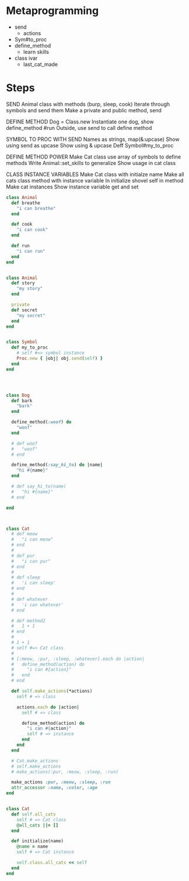 # Metaprogramming
- send
  - actions
- Sym#to_proc
- define_method
  - learn skills
- class ivar
  - last_cat_made

# Steps

SEND
Animal class with methods (burp, sleep, cook)
Iterate through symbols and send them
Make a private and public method, send

DEFINE METHOD
Dog = Class.new
Instantiate one dog, show define_method #run
Outside, use send to call define method

SYMBOL TO PROC WITH SEND
Names as strings, map(&:upcase)
Show using send as upcase
Show using & upcase
Deff Symbol#my_to_proc

DEFINE METHOD POWER
Make Cat class use array of symbols to define methods
Write Animal::set_skills to generalize
Show usage in cat class

CLASS INSTANCE VARIABLES
Make Cat class with initialze name
Make all cats class method with instance variable
In initialize shovel self in method
Make cat instances
Show instance variable get and set


```ruby
class Animal
  def breathe
    "i can breathe"
  end

  def cook
    "i can cook"
  end

  def run
    "i can run"
  end
end


class Animal
  def story
    "my story"
  end

  private
  def secret
    "my secret"
  end
end


class Symbol
  def my_to_proc
    # self #=> symbol instance
    Proc.new { |obj| obj.send(self) }
  end
end




class Dog
  def bark
    "bark"
  end

  define_method(:woof) do
    "woof"
  end

  # def woof
  #   "woof"
  # end

  define_method(:say_hi_to) do |name|
    "hi #{name}"
  end

  # def say_hi_to(name)
  #   "hi #{name}"
  # end

end



class Cat
  # def meow
  #   "i can meow"
  # end
  #
  # def pur
  #   "i can pur"
  # end
  #
  # def sleep
  #   'i can sleep'
  # end
  #
  # def whatever
  #   'i can whatever'
  # end

  # def method2
  #   1 + 1
  # end
  #
  # 1 + 1
  # self #=> Cat class
  #
  # [:meow, :pur, :sleep, :whatever].each do |action|
  #   define_method(action) do
  #     "i can #{action}"
  #   end
  # end

  def self.make_actions(*actions)
    self # => class

    actions.each do |action|
      self # => class

      define_method(action) do
        "i can #{action}"
        self # => instance
      end
    end
  end

  # Cat.make_actions
  # self.make_actions
  # make_actions(:pur, :meow, :sleep, :run)

  make_actions :pur, :meow, :sleep, :run
  attr_accessor :name, :color, :age
end


class Cat
  def self.all_cats
    self # => Cat class
    @all_cats ||= []
  end

  def initialize(name)
    @name = name
    self # => Cat instance

    self.class.all_cats << self
  end
end
```
